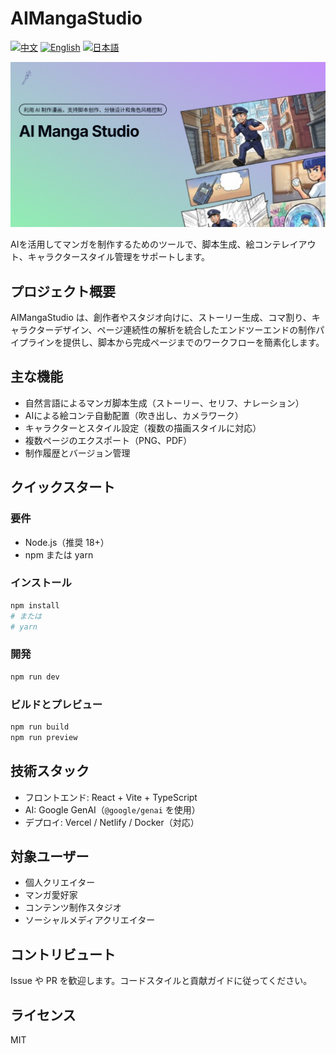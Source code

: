 # AIMangaStudio

[![中文](https://img.shields.io/badge/-中文-0078D7?style=flat-square)](./README.md) [![English](https://img.shields.io/badge/-English-4CAF50?style=flat-square)](./README.en-US.md) [![日本語](https://img.shields.io/badge/-日本語-F44336?style=flat-square)](./README.ja-JP.md)

![og image](./og.webp)

AIを活用してマンガを制作するためのツールで、脚本生成、絵コンテレイアウト、キャラクタースタイル管理をサポートします。

## プロジェクト概要
AIMangaStudio は、創作者やスタジオ向けに、ストーリー生成、コマ割り、キャラクターデザイン、ページ連続性の解析を統合したエンドツーエンドの制作パイプラインを提供し、脚本から完成ページまでのワークフローを簡素化します。

## 主な機能
- 自然言語によるマンガ脚本生成（ストーリー、セリフ、ナレーション）
- AIによる絵コンテ自動配置（吹き出し、カメラワーク）
- キャラクターとスタイル設定（複数の描画スタイルに対応）
- 複数ページのエクスポート（PNG、PDF）
- 制作履歴とバージョン管理

## クイックスタート
### 要件
- Node.js（推奨 18+）
- npm または yarn

### インストール
```bash
npm install
# または
# yarn
```

### 開発
```bash
npm run dev
```

### ビルドとプレビュー
```bash
npm run build
npm run preview
```

## 技術スタック
- フロントエンド: React + Vite + TypeScript
- AI: Google GenAI（`@google/genai` を使用）
- デプロイ: Vercel / Netlify / Docker（対応）

## 対象ユーザー
- 個人クリエイター
- マンガ愛好家
- コンテンツ制作スタジオ
- ソーシャルメディアクリエイター

## コントリビュート
Issue や PR を歓迎します。コードスタイルと貢献ガイドに従ってください。

## ライセンス
MIT
